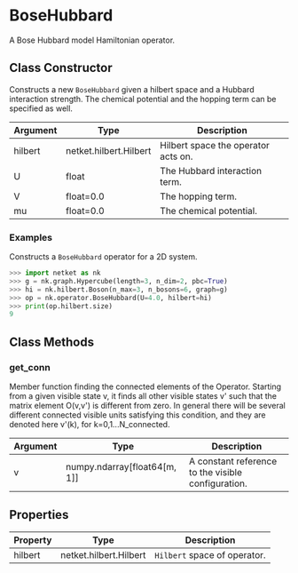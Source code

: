 # BoseHubbard
A Bose Hubbard model Hamiltonian operator.

## Class Constructor
Constructs a new ``BoseHubbard`` given a hilbert space and a Hubbard
interaction strength. The chemical potential and the hopping term can
be specified as well.

|Argument|         Type         |            Description            |
|--------|----------------------|-----------------------------------|
|hilbert |netket.hilbert.Hilbert|Hilbert space the operator acts on.|
|U       |float                 |The Hubbard interaction term.      |
|V       |float=0.0             |The hopping term.                  |
|mu      |float=0.0             |The chemical potential.            |

### Examples
Constructs a ``BoseHubbard`` operator for a 2D system.

```python
>>> import netket as nk
>>> g = nk.graph.Hypercube(length=3, n_dim=2, pbc=True)
>>> hi = nk.hilbert.Boson(n_max=3, n_bosons=6, graph=g)
>>> op = nk.operator.BoseHubbard(U=4.0, hilbert=hi)
>>> print(op.hilbert.size)
9

```



## Class Methods 
### get_conn
Member function finding the connected elements of the Operator. Starting
from a given visible state v, it finds all other visible states v' such
that the matrix element O(v,v') is different from zero. In general there
will be several different connected visible units satisfying this
condition, and they are denoted here v'(k), for k=0,1...N_connected.

|Argument|            Type            |                   Description                    |
|--------|----------------------------|--------------------------------------------------|
|v       |numpy.ndarray[float64[m, 1]]|A constant reference to the visible configuration.|

## Properties

|Property|         Type         |          Description          |
|--------|----------------------|-------------------------------|
|hilbert |netket.hilbert.Hilbert| ``Hilbert`` space of operator.|
